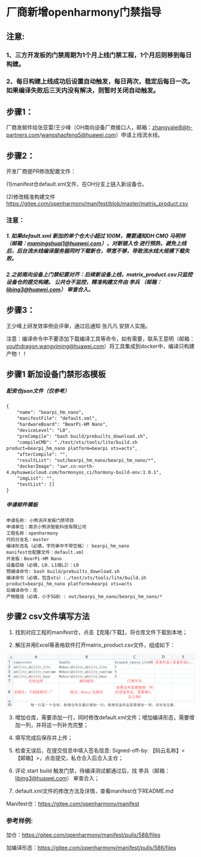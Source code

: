 # 厂商新增openharmony门禁指导


## 注意:
###    1、三方开发板的门禁周期为1个月上线门禁工程，1个月后则移到每日构建。
###    2、每日构建上线成功后设置自动触发，每日两次，稳定后每日一次。如果编译失败后三天内没有解决，则暂时关闭自动触发。

## 步骤1：
厂商发邮件给张亚雷/王少峰（OH南向设备厂商接口人，邮箱：zhangyalei8@h-partners.com/wangshaofeng5@huawei.com）申请上线流水线。

## 步骤2：
开发厂商提PR修改配置文件：

(1)manifest仓default.xml文件，在OH分支上链入新设备仓。

(2)修改精准构建文件 https://gitee.com/openharmony/manifest/blob/master/matrix_product.csv

### 注意： 

#####    1. 如果default.xml 新加的单个仓大小超过 100M，需要通知OH CMO 马明帅 （邮箱：mamingshuai1@huawei.com），对新链入仓 进行预热，避免上线后，后台流水线编译服务器同时下载新仓，带宽不够，导致流水线大规模下载失败。

#####    2.之前南向设备上门禁纪要对齐：后续新设备上线，matrix_product.csv只监控设备仓的提交构建。 公共仓不监控，精准构建文件由 李兵 （邮箱：libing3@huawei.com） 审查合入。

## 步骤3：
王少峰上研发效率例会评审，通过后通知 张凡凡 安排人实施。

注意：编译命令中不要添加下载编译工具等命令，如有需要，联系王意明（邮箱：youthdragon.wangyiming@huawei.com）将工具集成到docker中，编译只构建产物！！


## 步骤1  新加设备门禁形态模板

##### 配资仓json文件（仅参考）
    {
        "name": "bearpi_hm_nano",
        "manifestFile": "default.xml",
        "hardwareBoard": "BearPi-HM Nano",
        "deviceLevel": "L0",
        "preCompile": "bash build/prebuilts_download.sh",
        "compileCMD": "./test/xts/tools/lite/build.sh product=bearpi_hm_nano platform=bearpi xts=acts",
        "afterCompile": "",
        "resultList": "out/bearpi_hm_nano/bearpi_hm_nano/*",
        "dockerImage": "swr.cn-north-4.myhuaweicloud.com/harmonyos_ci/harmony-build-env:1.0.1",
        "imgList": "",
        "testList": []
    }

##### 申请邮件模板
    申请名称: 小熊派开发板门禁项目
    申请单位：南京小熊派智能科技有限公司
    工程名称：openharmony
    代码分支名：master
    编译形态名（必填，字符串中不带空格）: bearpi_hm_nano
    manifest仓配置文件：default.xml
    开发板：BearPi-HM Nano
    设备层级（必填，L0、L1或L2）：L0
    预编译命令: bash build/prebuilts_download.sh
    编译命令（必填，包含xts）:./test/xts/tools/lite/build.sh product=bearpi_hm_nano platform=bearpi xts=acts 
    后编译命令：无
    产物路径（必填，小于5GB）: out/bearpi_hm_nano/bearpi_hm_nano/*

## 步骤2  csv文件填写方法

1.	找到对应工程的manifest仓，点击【克隆/下载】，将仓库文件下载到本地；

2.	解压并用Excel等表格软件打开matrix_product.csv文件，组成如下：

 ![csv填写示例](imgs/01/cvs.png)

3.	增加仓库，需要添加一行，同时修改default.xml文件；增加编译形态，需要增加一列，并将这一列补充完整；

4.	填写完成后保存并上传；

5.	检查无误后，在提交信息中填入签名信息: Signed-off-by: 【码云名称】<【邮箱】>，点击提交，私仓合入后合入主仓；

6.	评论 start build 触发门禁，待编译测试都通过后，找 李兵（邮箱：libing3@huawei.com） 审查合入；

7.	default.xml文件的修改方法及详情，查看manifest仓下README.md

Manifest仓：https://gitee.com/openharmony/manifest

### 参考样例:

加仓：https://gitee.com/openharmony/manifest/pulls/588/files

加编译形态：https://gitee.com/openharmony/manifest/pulls/586/files
